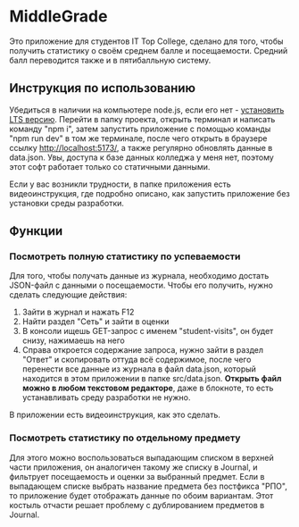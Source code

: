 # MiddleGrade

Это приложение для студентов IT Top College, сделано для того, чтобы получить статистику о своём среднем балле и посещаемости. Средний балл переводится также и в пятибалльную систему.

## Инструкция по использованию

Убедиться в наличии на компьютере node.js, если его нет - [установить LTS версию](https://nodejs.org/en). Перейти в папку проекта, открыть терминал и написать команду "npm i", затем запустить приложение с помощью команды "npm run dev" в том же терминале, после чего открыть в браузере ссылку [http://localhost:5173/](http://localhost:5173/), а также регулярно обновлять данные в data.json. Увы, доступа к базе данных колледжа у меня нет, поэтому этот софт работает только со статичными данными.

Если у вас возникли трудности, в папке приложения есть видеоинструкция, где подробно описано, как запустить приложение без установки среды разработки.

## Функции

### Посмотреть полную статистику по успеваемости

Для того, чтобы получать данные из журнала, необходимо достать JSON-файл с данными о посещаемости. Чтобы его получить, нужно сделать следующие действия:

1. Зайти в журнал и нажать F12
2. Найти раздел "Сеть" и зайти в оценки
3. В консоли ищешь GET-запрос с именем "student-visits", он будет снизу, нажимаешь на него
4. Справа откроется содержание запроса, нужно зайти в раздел "Ответ" и скопировать оттуда всё содержимое, после чего перенести все данные из журнала в файл data.json, который находится в этом приложении в папке src/data.json. **Открыть файл можно в любом текстовом редакторе**, даже в блокноте, то есть устанавливать среду разработки не нужно.

В приложении есть видеоинструкция, как это сделать.

### Посмотреть статистику по отдельному предмету

Для этого можно воспользоваться выпадающим списком в верхней части приложения, он аналогичен такому же списку в Journal, и фильтрует посещаемость и оценки за выбранный предмет. Если в выпадающем списке выбрать название предмета без постфикса "РПО", то приложение будет отображать данные по обоим вариантам. Этот костыль отчасти решает проблему с дублированием предметов в Journal.
